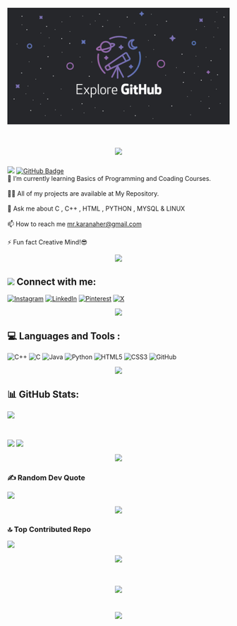 ![logo](https://github.com/karan-aher/karan-aher/blob/main/WhatsApp%20Image%202024-12-26%20at%2000.01.55_3e9ca239.jpg)
# <h1 align="center"><img src="https://readme-typing-svg.herokuapp.com/?font=Righteous&size=35&center=true&vCenter=true&width=500&height=70&duration=4000&lines=Hi+Everyone!+👋;I'm+Karan+Aher!;Welcome+to+My+GitHub+Profile!" /></h1>
[![](https://visitcount.itsvg.in/api?id=nwaliaez&icon=7&color=10)](https://visitcount.itsvg.in)
<a href="https://github.com/sahilzalte?tab=followers">
  <img src="https://img.shields.io/github/followers/nwaliaez?label=Followers&style=social" alt="GitHub Badge">
</a></br>
🌱 I’m currently learning Basics of Programming and Coading Courses.<br><br>👨‍💻 All of my projects are available at My Repository. <br><br>💬 Ask me about C , C++ , HTML , PYTHON , MYSQL & LINUX<br><br>📫 How to reach me mr.karanaher@gmail.com<br><br>⚡ Fun fact Creative Mind!😎 
<br>
<div align="center">
  <img src="https://user-images.githubusercontent.com/73097560/115834477-dbab4500-a447-11eb-908a-139a6edaec5c.gif" />
</div>


## <img src="https://media.giphy.com/media/VgCDAzcKvsR6OM0uWg/giphy.gif" width="50"> Connect with me:
[![Instagram](https://img.shields.io/badge/Instagram-%23E4405F.svg?logo=Instagram&logoColor=white)](https://instagram.com/its_karan_aher_07) [![LinkedIn](https://img.shields.io/badge/LinkedIn-%230077B5.svg?logo=linkedin&logoColor=white)](https://www.linkedin.com/in/karan-ganesh-aher-3a59b3339?utm_source=share&utm_campaign=share_via&utm_content=profile&utm_medium=android_app) [![Pinterest](https://img.shields.io/badge/Pinterest-%23E60023.svg?logo=Pinterest&logoColor=white)](https://pinterest.com/mrkaranaher) [![X](https://img.shields.io/badge/X-black.svg?logo=X&logoColor=white)](https://x.com/karan_aher_96k) 
<br>
<div align="center">
  <img src="https://user-images.githubusercontent.com/73097560/115834477-dbab4500-a447-11eb-908a-139a6edaec5c.gif" />
</div>

## 💻 Languages and Tools :
![C++](https://img.shields.io/badge/c++-%2300599C.svg?style=for-the-badge&logo=c%2B%2B&logoColor=white) ![C](https://img.shields.io/badge/c-%2300599C.svg?style=for-the-badge&logo=c&logoColor=white) ![Java](https://img.shields.io/badge/java-%23ED8B00.svg?style=for-the-badge&logo=openjdk&logoColor=white) ![Python](https://img.shields.io/badge/python-3670A0?style=for-the-badge&logo=python&logoColor=ffdd54) ![HTML5](https://img.shields.io/badge/html5-%23E34F26.svg?style=for-the-badge&logo=html5&logoColor=white) ![CSS3](https://img.shields.io/badge/css3-%231572B6.svg?style=for-the-badge&logo=css3&logoColor=white) ![GitHub](https://img.shields.io/badge/github-%23121011.svg?style=for-the-badge&logo=github&logoColor=white) 
<br>
<div align="center">
  <img src="https://user-images.githubusercontent.com/73097560/115834477-dbab4500-a447-11eb-908a-139a6edaec5c.gif" />
</div>

## 📊 GitHub Stats:

![](https://github-readme-streak-stats.herokuapp.com/?user=karan-aher&theme=radical&hide_border=false)
</p>
<br/>

![](https://github-readme-stats.vercel.app/api?username=karan-aher&theme=radical&hide_border=false&include_all_commits=false&count_private=true)
![](https://github-readme-stats.vercel.app/api/top-langs/?username=karan-aher&theme=radical&hide_border=false&include_all_commits=false&count_private=true&layout=compact)
<br>
<div align="center">
  <img src="https://user-images.githubusercontent.com/73097560/115834477-dbab4500-a447-11eb-908a-139a6edaec5c.gif" />
</div>

### ✍️ Random Dev Quote
![](https://quotes-github-readme.vercel.app/api?type=horizontal&theme=radical)
<br>
<div align="center">
  <img src="https://user-images.githubusercontent.com/73097560/115834477-dbab4500-a447-11eb-908a-139a6edaec5c.gif" />
</div>


### 🔝 Top Contributed Repo
![](https://github-contributor-stats.vercel.app/api?username=karan-aher&limit=5&theme=radical&combine_all_yearly_contributions=true)
<br>
<div align="center">
  <img src="https://user-images.githubusercontent.com/73097560/115834477-dbab4500-a447-11eb-908a-139a6edaec5c.gif" />
</div>
<h1 align="center"><img src="https://readme-typing-svg.herokuapp.com/?font=Righteous&size=25&center=true&vCenter=true&width=500&height=70&duration=4000&lines=Thanks+for+visiting!+💖;+🎯+View+my+achievment+on+Linkdin!;💡+Once+you+stop+learning,+you+start+dying!" />
</h3></h1>
<br>
<div align="center">
  <img src="https://user-images.githubusercontent.com/73097560/115834477-dbab4500-a447-11eb-908a-139a6edaec5c.gif" />
</div>



